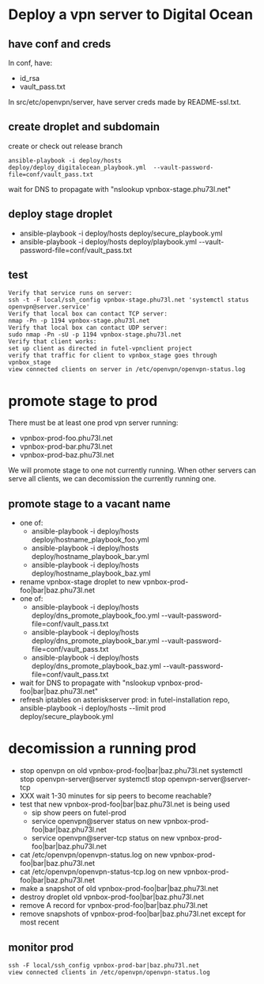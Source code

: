 # Deploy a vpn server to Digital Ocean

## have conf and creds

In conf, have:
- id_rsa
- vault_pass.txt

In src/etc/openvpn/server, have server creds made by README-ssl.txt.

## create droplet and subdomain

create or check out release branch

    ansible-playbook -i deploy/hosts deploy/deploy_digitalocean_playbook.yml  --vault-password-file=conf/vault_pass.txt

wait for DNS to propagate with "nslookup vpnbox-stage.phu73l.net"

## deploy stage droplet

- ansible-playbook -i deploy/hosts deploy/secure_playbook.yml
- ansible-playbook -i deploy/hosts deploy/playbook.yml --vault-password-file=conf/vault_pass.txt

## test

    Verify that service runs on server:
    ssh -t -F local/ssh_config vpnbox-stage.phu73l.net 'systemctl status openvpn@server.service'
    Verify that local box can contact TCP server:
    nmap -Pn -p 1194 vpnbox-stage.phu73l.net
    Verify that local box can contact UDP server:  
    sudo nmap -Pn -sU -p 1194 vpnbox-stage.phu73l.net
    Verify that client works:
    set up client as directed in futel-vpnclient project
    verify that traffic for client to vpnbox_stage goes through vpnbox_stage
    view connected clients on server in /etc/openvpn/openvpn-status.log
    
# promote stage to prod

There must be at least one prod vpn server running:
- vpnbox-prod-foo.phu73l.net
- vpnbox-prod-bar.phu73l.net
- vpnbox-prod-baz.phu73l.net

We will promote stage to one not currently running. When other servers can serve all clients, we can decomission the currently running one.

## promote stage to a vacant name 

- one of:
  - ansible-playbook -i deploy/hosts deploy/hostname_playbook_foo.yml
  - ansible-playbook -i deploy/hosts deploy/hostname_playbook_bar.yml
  - ansible-playbook -i deploy/hosts deploy/hostname_playbook_baz.yml
- rename vpnbox-stage droplet to new vpnbox-prod-foo|bar|baz.phu73l.net
- one of:
  - ansible-playbook -i deploy/hosts deploy/dns_promote_playbook_foo.yml  --vault-password-file=conf/vault_pass.txt
  - ansible-playbook -i deploy/hosts deploy/dns_promote_playbook_bar.yml  --vault-password-file=conf/vault_pass.txt
  - ansible-playbook -i deploy/hosts deploy/dns_promote_playbook_baz.yml  --vault-password-file=conf/vault_pass.txt
- wait for DNS to propagate with "nslookup vpnbox-prod-foo|bar|baz.phu73l.net"
- refresh iptables on asteriskserver prod: in futel-installation repo,
        ansible-playbook -i deploy/hosts --limit prod deploy/secure_playbook.yml

# decomission a running prod

- stop openvpn on old vpnbox-prod-foo|bar|baz.phu73l.net
        systemctl stop openvpn-server@server
        systemctl stop openvpn-server@server-tcp
- XXX wait 1-30 minutes for sip peers to become reachable?
- test that new vpnbox-prod-foo|bar|baz.phu73l.net is being used
  - sip show peers on futel-prod
  - service openvpn@server status on new vpnbox-prod-foo|bar|baz.phu73l.net
  - service openvpn@server-tcp status on new vpnbox-prod-foo|bar|baz.phu73l.net  
- cat /etc/openvpn/openvpn-status.log on new vpnbox-prod-foo|bar|baz.phu73l.net
- cat /etc/openvpn/openvpn-status-tcp.log on new vpnbox-prod-foo|bar|baz.phu73l.net  
- make a snapshot of old vpnbox-prod-foo|bar|baz.phu73l.net
- destroy droplet old vpnbox-prod-foo|bar|baz.phu73l.net
- remove A record for vpnbox-prod-foo|bar|baz.phu73l.net
- remove snapshots of vpnbox-prod-foo|bar|baz.phu73l.net except for most recent

## monitor prod

    ssh -F local/ssh_config vpnbox-prod-bar|baz.phu73l.net
    view connected clients in /etc/openvpn/openvpn-status.log
